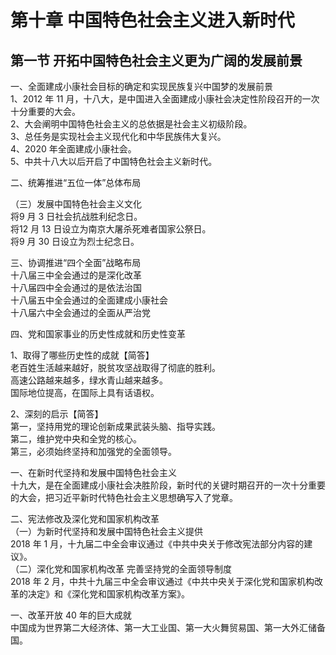 # 第十章 中国特色社会主义进入新时代

## 第一节 开拓中国特色社会主义更为广阔的发展前景

一、全面建成小康社会目标的确定和实现民族复兴中国梦的发展前景  
1、2012 年 11 月，十八大，是中国进入全面建成小康社会决定性阶段召开的一次十分重要的大会。  
2、大会阐明中国特色社会主义的总依据是社会主义初级阶段。  
3、总任务是实现社会主义现代化和中华民族伟大复兴。  
4、2020 年全面建成小康社会。  
5、中共十八大以后开启了中国特色社会主义新时代。  

二、统筹推进“五位一体”总体布局  

（三）发展中国特色社会主义文化  
将9 月 3 日社会抗战胜利纪念日。  
将12 月 13 日设立为南京大屠杀死难者国家公祭日。  
将9 月 30 日设立为烈士纪念日。  

三、协调推进“四个全面”战略布局  
十八届三中全会通过的是深化改革  
十八届四中全会通过的是依法治国  
十八届五中全会通过的全面建成小康社会  
十八届六中全会通过的全面从严治党  

四、党和国家事业的历史性成就和历史性变革  

1、取得了哪些历史性的成就【简答】  
老百姓生活越来越好，脱贫攻坚战取得了彻底的胜利。  
高速公路越来越多，绿水青山越来越多。  
国际地位提高，在国际上具有话语权。  

2、深刻的启示【简答】  
第一，坚持用党的理论创新成果武装头脑、指导实践。  
第二，维护党中央和全党的核心。  
第三，必须始终坚持和加强党的全面领导。  

一、在新时代坚持和发展中国特色社会主义  
十九大，是在全面建成小康社会决胜阶段，新时代的关键时期召开的一次十分重要的大会，把习近平新时代特色社会主义思想确写入了党章。  

二、宪法修改及深化党和国家机构改革  
（一）为新时代坚持和发展中国特色社会主义提供  
2018 年 1 月，十九届二中全会审议通过《中共中央关于修改宪法部分内容的建议》。  
（二）深化党和国家机构改革 完善坚持党的全面领导制度  
2018 年 2 月，中共十九届三中全会审议通过《中共中央关于深化党和国家机构改革的决定》和《深化党和国家机构改革方案》。

一、改革开放 40 年的巨大成就  
中国成为世界第二大经济体、第一大工业国、第一大火舞贸易国、第一大外汇储备国。

